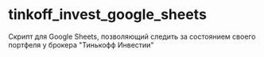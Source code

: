 # tinkoff_invest_google_sheets
Скрипт для Google Sheets, позволяющий следить за состоянием своего портфеля у брокера "Тинькофф Инвестии"
